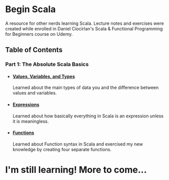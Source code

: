 # Begin Scala

A resource for other nerds learning Scala. Lecture notes and exercises were created while enrolled in Daniel Ciocirlan's Scala & Functional Programming for Beginners course on Udemy.

## Table of Contents

### Part 1: The Absolute Scala Basics

- #### [Values, Variables, and Types](https://github.com/mrivasperez/begin-scala/blob/master/src/lectures/part1Basics/ValuesVariableTypes.scala)
  Learned about the main types of data you and the difference between values and variables.
- #### [Expressions](https://github.com/mrivasperez/begin-scala/blob/master/src/lectures/part1Basics/Expressions.scala)
  Learned about how basically everything in Scala is an expression unless it is meaningless.
- #### [Functions](https://github.com/mrivasperez/begin-scala/blob/master/src/lectures/part1Basics/Functions.scala)
  Learned about Function syntax in Scala and exercised my new knowledge by creating four separate functions.

# I'm still learning! More to come...
